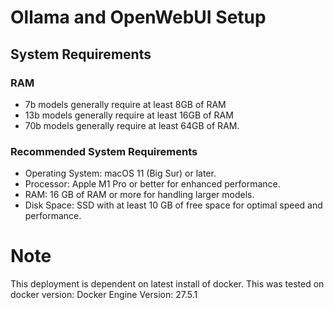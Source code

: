 # Ollama and OpenWebUI Setup

## System Requirements
### RAM
 - 7b models generally require at least 8GB of RAM 
 - 13b models generally require at least 16GB of RAM
 - 70b models generally require at least 64GB of RAM.

### Recommended System Requirements
 - Operating System: macOS 11 (Big Sur) or later.
 - Processor: Apple M1 Pro or better for enhanced performance.
 - RAM: 16 GB of RAM or more for handling larger models.
 - Disk Space: SSD with at least 10 GB of free space for optimal speed and performance.

 # Note
 This deployment is dependent on latest install of docker. This was tested on docker version: Docker Engine Version: 27.5.1
 